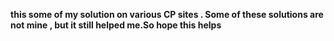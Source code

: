 **this some of my solution on various CP sites . Some of these solutions are not mine , but it still helped me.So hope this helps**